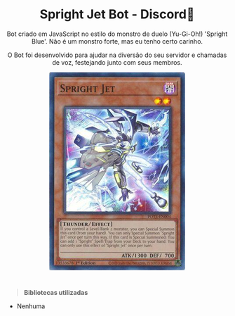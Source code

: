 <div align="center">

# Spright Jet Bot - Discord🤖

</div>

<p align="center">
    Bot criado em JavaScript no estilo do monstro de duelo (Yu-Gi-Oh!) 'Spright Blue'. Não é um monstro forte, mas eu tenho certo carinho.
</p>
<p align="center">
    O Bot foi desenvolvido para ajudar na diversão do seu servidor e chamadas de voz, festejando junto com seus membros.
</p>

<div align="center">
    <img src="img/Spright Jet.jpg"/>
</div>

#

> **Bibliotecas utilizadas**
* Nenhuma